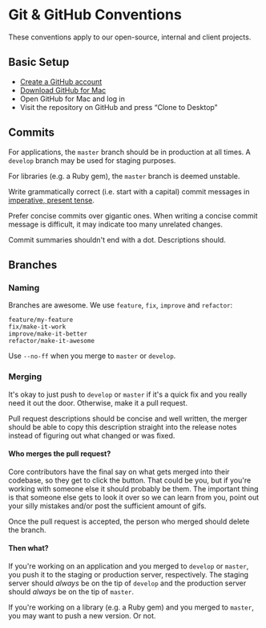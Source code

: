 # Git & GitHub Conventions

These conventions apply to our open-source, internal and client projects.

## Basic Setup

- [Create a GitHub account](https://github.com/join)
- [Download GitHub for Mac](https://mac.github.com/)
- Open GitHub for Mac and log in
- Visit the repository on GitHub and press “Clone to Desktop”

## Commits

For applications, the `master` branch should be in production at all times.
A `develop` branch may be used for staging purposes.

For libraries (e.g. a Ruby gem), the `master` branch is deemed unstable.

Write grammatically correct (i.e. start with a capital) commit messages in [imperative, present tense](http://stackoverflow.com/questions/3580013/should-i-use-past-or-present-tense-in-git-commit-messages).

Prefer concise commits over gigantic ones. When writing a concise commit message
is difficult, it may indicate too many unrelated changes.

Commit summaries shouldn't end with a dot. Descriptions should.

## Branches

### Naming

Branches are awesome. We use `feature`, `fix`, `improve` and `refactor`:

```
feature/my-feature
fix/make-it-work
improve/make-it-better
refactor/make-it-awesome
```

Use `--no-ff` when you merge to `master` or `develop`.

### Merging

It's okay to just push to `develop` or `master` if it's a quick fix and you really need
it out the door. Otherwise, make it a pull request.

Pull request descriptions should be concise and well written, the merger should be able to copy this description straight into the release notes instead of figuring out what changed or was fixed. 

#### Who merges the pull request?

Core contributors have the final say on what gets merged into their codebase,
so they get to click the button. That could be you, but if you're working with
someone else it should probably be them. The important thing is that someone else
gets to look it over so we can learn from you, point out your silly mistakes and/or
post the sufficient amount of gifs.

Once the pull request is accepted, the person who merged should delete the branch.

#### Then what?

If you're working on an application and you merged to `develop` or `master`, you push it to
the staging or production server, respectively. The staging server should *always* be on the
tip of `develop` and the production server should *always* be on the tip of `master`.

If you're working on a library (e.g. a Ruby gem) and you merged to `master`, you
may want to push a new version. Or not.
